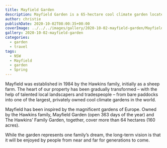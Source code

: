 ```yaml
---
title: Mayfield Garden
description: Mayfield Garden is a 65-hectare cool climate garden located in NSW between Oberon and Bathurst.
author: christie
publishDate: 2020-10-02T08:00:35+00:00
coverImage: ../../../images/gallery/2020-10-02-mayfield-garden/Mayfield-house.jpeg
gallery: 2020-10-02-mayfield-garden
categories:
  - garden
  - travel
tags:
  - NSW
  - Mayfield
  - garden
  - Spring
---
```


Mayfield was established in 1984 by the Hawkins family, initially as a sheep farm. The heart of our property has been gradually transformed – with the help of talented local landscapers and tradespeople – from bare paddocks into one of the largest, privately owned cool climate gardens in the world.

Mayfield has been inspired by the magnificent gardens of Europe. Owned by the Hawkins family, Mayfield Garden (open 363 days of the year) and The Hawkins’ Family Garden, together, cover more than 64 hectares (160 acres).

While the garden represents one family’s dream, the long-term vision is that it will be enjoyed by people from near and far for generations to come.
